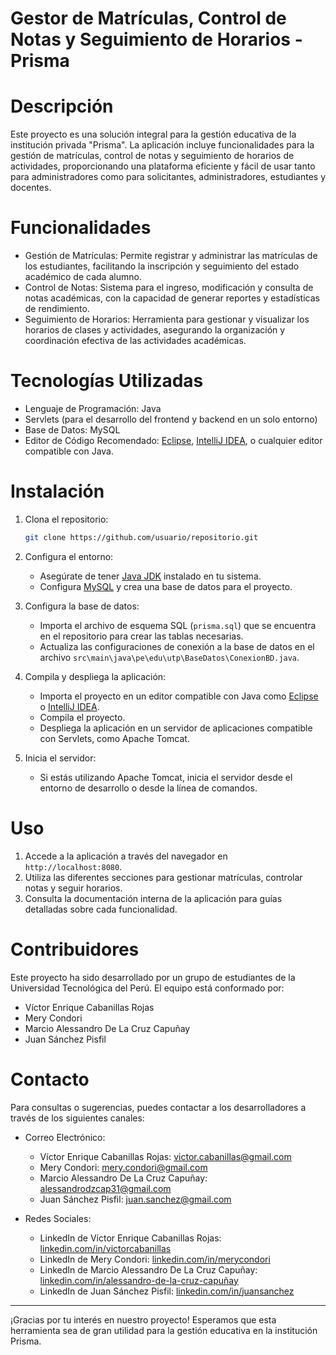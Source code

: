 # Gestor de Matrículas, Control de Notas y Seguimiento de Horarios - Prisma

# Descripción

Este proyecto es una solución integral para la gestión educativa de la institución privada "Prisma". La aplicación incluye funcionalidades para la gestión de matrículas, control de notas y seguimiento de horarios de actividades, proporcionando una plataforma eficiente y fácil de usar tanto para administradores como para solicitantes, administradores, estudiantes y docentes.

# Funcionalidades

- Gestión de Matrículas: Permite registrar y administrar las matrículas de los estudiantes, facilitando la inscripción y seguimiento del estado académico de cada alumno.
- Control de Notas: Sistema para el ingreso, modificación y consulta de notas académicas, con la capacidad de generar reportes y estadísticas de rendimiento.
- Seguimiento de Horarios: Herramienta para gestionar y visualizar los horarios de clases y actividades, asegurando la organización y coordinación efectiva de las actividades académicas.

# Tecnologías Utilizadas

- Lenguaje de Programación: Java
- Servlets (para el desarrollo del frontend y backend en un solo entorno)
- Base de Datos: MySQL
- Editor de Código Recomendado: [Eclipse](https://www.eclipse.org/), [IntelliJ IDEA](https://www.jetbrains.com/idea/), o cualquier editor compatible con Java.

# Instalación

1. Clona el repositorio:
   ```bash
   git clone https://github.com/usuario/repositorio.git
   ```

2. Configura el entorno:
   - Asegúrate de tener [Java JDK](https://www.oracle.com/java/technologies/javase-jdk11-downloads.html) instalado en tu sistema.
   - Configura [MySQL](https://dev.mysql.com/downloads/) y crea una base de datos para el proyecto.

3. Configura la base de datos:
   - Importa el archivo de esquema SQL (`prisma.sql`) que se encuentra en el repositorio para crear las tablas necesarias.
   - Actualiza las configuraciones de conexión a la base de datos en el archivo `src\main\java\pe\edu\utp\BaseDatos\ConexionBD.java`.

4. Compila y despliega la aplicación:
   - Importa el proyecto en un editor compatible con Java como [Eclipse](https://www.eclipse.org/) o [IntelliJ IDEA](https://www.jetbrains.com/idea/).
   - Compila el proyecto.
   - Despliega la aplicación en un servidor de aplicaciones compatible con Servlets, como Apache Tomcat.

5. Inicia el servidor:
   - Si estás utilizando Apache Tomcat, inicia el servidor desde el entorno de desarrollo o desde la línea de comandos.

# Uso

1. Accede a la aplicación a través del navegador en `http://localhost:8080`.
2. Utiliza las diferentes secciones para gestionar matrículas, controlar notas y seguir horarios.
3. Consulta la documentación interna de la aplicación para guías detalladas sobre cada funcionalidad.

# Contribuidores

Este proyecto ha sido desarrollado por un grupo de estudiantes de la Universidad Tecnológica del Perú. El equipo está conformado por:

- Víctor Enrique Cabanillas Rojas
- Mery Condori
- Marcio Alessandro De La Cruz Capuñay
- Juan Sánchez Pisfil

# Contacto

Para consultas o sugerencias, puedes contactar a los desarrolladores a través de los siguientes canales:

- Correo Electrónico:
  - Víctor Enrique Cabanillas Rojas: victor.cabanillas@gmail.com
  - Mery Condori: mery.condori@gmail.com
  - Marcio Alessandro De La Cruz Capuñay: alessandrodzcap31@gmail.com
  - Juan Sánchez Pisfil: juan.sanchez@gmail.com

- Redes Sociales:
  - LinkedIn de Víctor Enrique Cabanillas Rojas: [linkedin.com/in/victorcabanillas](https://linkedin.com/in/victorcabanillas)
  - LinkedIn de Mery Condori: [linkedin.com/in/merycondori](https://linkedin.com/in/merycondori)
  - LinkedIn de Marcio Alessandro De La Cruz Capuñay: [linkedin.com/in/alessandro-de-la-cruz-capuñay](https://www.linkedin.com/in/alessandro-de-la-cruz-capu%C3%B1ay-b4944129a/?jobid=1234)
  - LinkedIn de Juan Sánchez Pisfil: [linkedin.com/in/juansanchez](https://linkedin.com/in/juansanchez)

---

¡Gracias por tu interés en nuestro proyecto! Esperamos que esta herramienta sea de gran utilidad para la gestión educativa en la institución Prisma.

```
